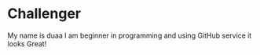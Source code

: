 # Challenger
My name is duaa 
I am beginner in programming and using GitHub service 
it looks Great!
